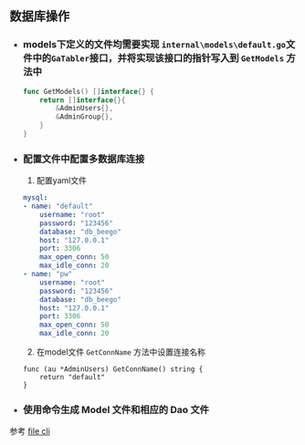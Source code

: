## 数据库操作

* ### models下定义的文件均需要实现 `internal\models\default.go`文件中的`GaTabler`接口，并将实现该接口的指针写入到 `GetModels` 方法中
   
   ```go
   func GetModels() []interface{} {
       return []interface{}{
           &AdminUsers{},
           &AdminGroup{},
       }
   }
   ```

* ### 配置文件中配置多数据库连接
    1. 配置yaml文件
    ```yaml
    mysql:
    - name: "default"
        username: "root"
        password: "123456"
        database: "db_beego"
        host: "127.0.0.1"
        port: 3306
        max_open_conn: 50
        max_idle_conn: 20
    - name: "pw"
        username: "root"
        password: "123456"
        database: "db_beego"
        host: "127.0.0.1"
        port: 3306
        max_open_conn: 50
        max_idle_conn: 20
    ```
    2. 在model文件 `GetConnName` 方法中设置连接名称
    ```golang
    func (au *AdminUsers) GetConnName() string {
        return "default"
    }
    ```
* ### 使用命令生成 Model 文件和相应的 Dao 文件
参考 [file cli](/cli.md#创建Model文件)